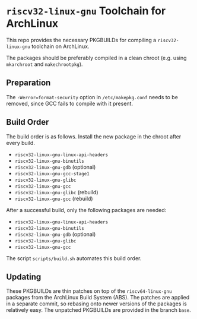 # `riscv32-linux-gnu` Toolchain for ArchLinux

This repo provides the necessary PKGBUILDs for compiling a `riscv32-linux-gnu`
toolchain on ArchLinux.

The packages should be preferably compiled in a clean chroot (e.g. using
`mkarchroot` and `makechrootpkg`).

## Preparation

The `-Werror=format-security` option in `/etc/makepkg.conf` needs to be removed,
since GCC fails to compile with it present.

## Build Order

The build order is as follows. Install the new package in the chroot after every
build.

- `riscv32-linux-gnu-linux-api-headers`
- `riscv32-linux-gnu-binutils`
- `riscv32-linux-gnu-gdb` (optional)
- `riscv32-linux-gnu-gcc-stage1`
- `riscv32-linux-gnu-glibc`
- `riscv32-linux-gnu-gcc`
- `riscv32-linux-gnu-glibc` (rebuild)
- `riscv32-linux-gnu-gcc` (rebuild)

After a successful build, only the following packages are needed:

- `riscv32-linux-gnu-linux-api-headers`
- `riscv32-linux-gnu-binutils`
- `riscv32-linux-gnu-gdb` (optional)
- `riscv32-linux-gnu-glibc`
- `riscv32-linux-gnu-gcc`

The script `scripts/build.sh` automates this build order.

## Updating

These PKGBUILDs are thin patches on top of the `riscv64-linux-gnu` packages from
the ArchLinux Build System (ABS). The patches are applied in a separate commit,
so rebasing onto newer versions of the packages is relatively easy. The
unpatched PKGBUILDs are provided in the branch `base`.
